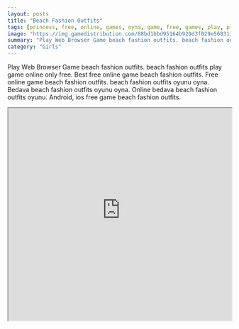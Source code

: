 ```yaml
---
layout: posts
title: "Beach Fashion Outfits"
tags: [princess, free, online, games, oyna, game, free, games, play, play, games]
image: "https://img.gamedistribution.com/88bd1bbd95164b929d3f029e5683136e.jpg"
summary: "Play Web Browser Game beach fashion outfits. beach fashion outfits play game online only free. Best free online game beach fashion outfits. Free online game beach fashion outfits. beach fashion outfits oyunu oyna. Bedava beach fashion outfits oyunu oyna. Online bedava beach fashion outfits oyunu. Android, ios free game beach fashion outfits."
category: "Girls"
---
```


Play Web Browser Game beach fashion outfits. beach fashion outfits play game online only free. Best free online game beach fashion outfits. Free online game beach fashion outfits. beach fashion outfits oyunu oyna. Bedava beach fashion outfits oyunu oyna. Online bedava beach fashion outfits oyunu. Android, ios free game beach fashion outfits.

<iframe width="100%" height="480px;" src="https://html5.gamedistribution.com/88bd1bbd95164b929d3f029e5683136e/"></iframe>